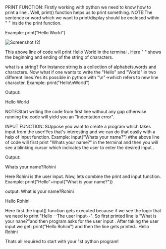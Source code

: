 PRINT FUNCTION:
Firstly working with python we need to know how to print a line .
Well, print() function helps us to print something.
NOTE:The sentence or word which we want to print/display  should be enclosed within " " inside the print function.

Example:
print("Hello World")

![Screenshot (2)](https://github.com/Mili-sou/Day_1_of_100_days_of_python/assets/155342372/3c8e4b14-6cc9-4d57-9dac-fdb05106d19a)

This above line of code will print Hello World in the terminal .
Here " " shows the beginning and ending of the string of characters.

what is a string?
For instance string is a collection of alphabets,words and characters.
Now what if one wants to write the "Hello" and "World" in two different lines.Yes its possible in python with "\n"->which refers to new line character.
Example:
print("Hello\nWorld")

Output:

Hello
World

NOTE:Start writing the code from first line without any gap otherwise running the code will yield you an "Indentation error".

INPUT FUNCTION:
SUppose you want to create a program which takes input from the user!Yes that's interesting and we can do that easily with a help of input function.
Example:
input("Whats your name?")
#the above line of code will first print "Whats your name?" in the terminal and then you will see a blinking cursor which indicates the user to enter the desired input .

Output:

Whats your name?Rohini

Here Rohini is the user input.
Now, lets combine the print and input function.
Example:
print("Hello"+input("What is your name?"))

output:
What is your name?Rohini

Hello Rohini

Here first the input() function gets executed because if we see the logic that we need to print "Hello --The user input--". So first printed line is "What is your nane?"and then program asks for the user input .
After taking the user input we get:
print("Hello Rohini")
and then the line gets printed..
Hello Rohini

Thats all required to start with your 1st python program!
